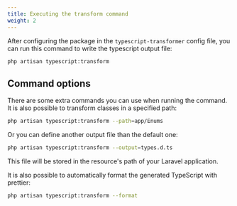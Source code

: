```yaml
---
title: Executing the transform command
weight: 2
---
```


After configuring the package in the `typescript-transformer` config file, you can run this command to write the typescript output file:

```bash
php artisan typescript:transform
```

## Command options

There are some extra commands you can use when running the command. It is also possible to transform classes in a specified path:

```bash
php artisan typescript:transform --path=app/Enums
```

Or you can define another output file than the default one:

```bash
php artisan typescript:transform --output=types.d.ts
```

This file will be stored in the resource's path of your Laravel application.

It is also possible to automatically format the generated TypeScript with prettier:

```bash
php artisan typescript:transform --format
```
